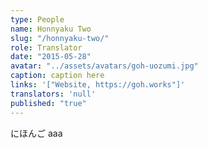 ```yaml
---
type: People
name: Honnyaku Two
slug: "/honnyaku-two/"
role: Translator
date: "2015-05-28"
avatar: "../assets/avatars/goh-uozumi.jpg"
caption: caption here
links: '["Website, https://goh.works"]'
translators: 'null'
published: "true"
---
```

にほんご
aaa